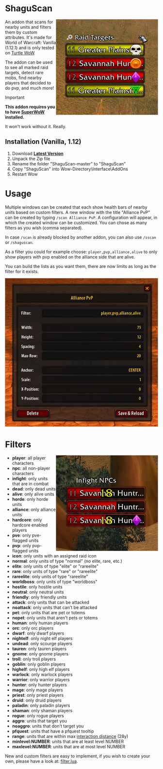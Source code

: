 # ShaguScan

<img src="./screenshots/raidtargets.jpg" float="right" align="right">

An addon that scans for nearby units and filters them by custom attributes.
It's made for World of Warcraft: Vanilla (1.12.1) and is only tested on [Turtle WoW](https://turtle-wow.org/).

The addon can be used to see all marked raid targets, detect rare mobs, find nearby players that decided to do pvp, and much more!

> [!IMPORTANT]
>
> **This addon requires you to have [SuperWoW](https://github.com/balakethelock/SuperWoW) installed.**
>
> It won't work without it. Really.

## Installation (Vanilla, 1.12)
1. Download **[Latest Version](https://github.com/shagu/ShaguScan/archive/master.zip)**
2. Unpack the Zip file
3. Rename the folder "ShaguScan-master" to "ShaguScan"
4. Copy "ShaguScan" into Wow-Directory\Interface\AddOns
5. Restart Wow

# Usage

Multiple windows can be created that each show health bars of nearby units based on custom filters. A new window with the title "Alliance PvP" can be created by typing `/scan Alliance PvP`. A configuration will appear, in which the created window can be customized. You can chose as many filters as you wish (comma separated).

In case `/scan` is already blocked by another addon, you can also use `/sscan` or `/shaguscan`.

As a filter you could for example choose: `player,pvp,alliance,alive` to only show players with pvp enabled on the alliance side that are alive.

You can build the lists as you want them, there are now limits as long as the filter for it exists.

![config](./screenshots/config.jpg)

# Filters

<img src="./screenshots/infight.jpg" float="right" align="right">

- **player**: all player characters
- **npc**: all non-player characters
- **infight**: only units that are in combat
- **dead**: only dead units
- **alive**: only alive units
- **horde**: only horde units
- **alliance**: only alliance units
- **hardcore**: only hardcore enabled players
- **pve**: only pve-flagged units
- **pvp**: only pvp-flagged units
- **icon**: only units with an assigned raid icon
- **normal**: only units of type "normal" (no elite, rare, etc.)
- **elite**: only units of type "elite" or "rareelite"
- **rare**: only units of type "rare" or "rareelite"
- **rareelite**: only units of type "rareelite"
- **worldboss**: only units of type "worldboss"
- **hostile**: only hostile units
- **neutral**: only neutral units
- **friendly**: only friendly units
- **attack**: only units that can be attacked
- **noattack**: only units that can't be attacked
- **pet**: only units that are pet or totems
- **nopet**: only units that aren't pets or totems
- **human**: only human players
- **orc**: only orc players
- **dwarf**: only dwarf players
- **nightelf**: only night elf players
- **undead**: only scourge players
- **tauren**: only tauren players
- **gnome**: only gnome players
- **troll**: only troll players
- **goblin**: only goblin players
- **highelf**: only high elf players
- **warlock**: only warlock players
- **warrior**: only warrior players
- **hunter**: only hunter players
- **mage**: only mage players
- **priest**: only priest players
- **druid**: only druid players
- **paladin**: only paladin players
- **shaman**: only shaman players
- **rogue**: only rogue players
- **aggro**: units that target you
- **noaggro**: units that don't target you
- **pfquest**: units that have a pfquest tooltip
- **range**: units that are within max [interaction distance](https://wowwiki-archive.fandom.com/wiki/API_CheckInteractDistance) (28y)
- **minlevel:NUMBER**: units that are at least level NUMBER
- **maxlevel:NUMBER**: units that are at most level NUMBER

New and custom filters are easy to implement, if you wish to create your own, please have a look at: [filter.lua](./filter.lua).
